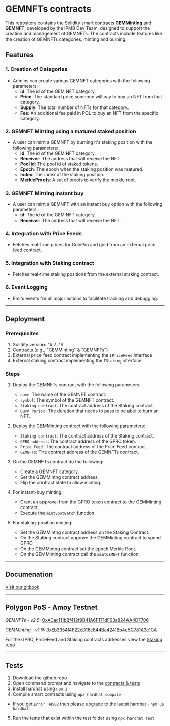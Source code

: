 # GEMNFTs contracts

This repository contains the Solidity smart contracts **GEMMinting** and **GEMNFT**, developed by the IPMB Dev Team, designed to support the creation and management of GEMNFTs. The contracts include features like the creation of GEMNFTs categories, minting and burning. 

## Features

### 1. **Creation of Categories**
- Admins can create various GEMNFT categories with the following parameters:
  - **id**: The id of the GEM NFT category.
  - **Price**: The standard price someone will pay to buy an NFT from that category.
  - **Supply**: The total number of NFTs for that category.
  - **Fee**: An additional fee paid in POL to buy an NFT from the specific category.

### 2. **GEMNFT Minting using a matured staked position**
- A user can mint a GEMNFT by burning it's staking position with the following parameters:
  - **id**: The id of the GEM NFT category.
  - **Receiver**: The address that will receive the NFT.
  - **Pool id**: The pool id of staked tokens.
  - **Epoch**: The epoch when the staking position was matured.
  - **Index**: The index of the staking position.
  - **MerkleProofs**: A set of proofs to verify the merkle root.
 
### 3. **GEMNFT Minting instant buy**
- A user can mint a GEMNFT with an instant buy option with the following parameters:
  - **id**: The id of the GEM NFT category.
  - **Receiver**: The address that will receive the NFT.

### 4. **Integration with Price Feeds**
- Fetches real-time prices for GoldPro and gold from an external price feed contract.

### 5. **Integration with Staking contract**
- Fetches real-time staking positions from the external staking contract.

### 6. **Event Logging**
- Emits events for all major actions to facilitate tracking and debugging.

---

## Deployment

### Prerequisites
1. Solidity version: `^0.8.19`
2. Contracts (e.g., "GEMMinting" & "GEMNFTs")
3. External price feed contract implementing the `IPriceFeed` interface
4. External staking contract implementing the `IStaking` interface

### Steps
1. Deploy the GEMNFTs contract with the following parameters:
   - `name`: The name of the GEMNFT contract.
   - `symbol`: The symbol of the GEMNFT contract.
   - `Staking contract`: The contract address of the Staking contract.
   - `Burn Period`: The duration that needs to pass to be able to burn an NFT.
  
2. Deploy the GEMMinting contract with the following parameters:
   - `Staking contract`: The contract address of the Staking contract.
   - `GPRO address`: The contract address of the GPRO token.
   - `Price Feed`: The contract address of the Price Feed contract.
   - `GEMNFTs`: The contract address of the GEMNFTs contract.

3. On the GEMNFTs contract do the following:
   - Create a GEMNFT category.
   - Set the GEMMintng contract address.
   - Flip the contract state to allow minting.
   
4. For instant-buy minting:
   - Grant an approval from the GPRO token contract to the GEMMinting contract.
   - Execute the `mintSpotBatch` function.
  
5. For staking-position minting:
   - Set the GEMMintng contract address on the Staking Contract.
   - On the Staking contract approve the GEMMinting contract to spend GPRO.
   - On the GEMMintng contract set the epoch Merkle Root.
   - On the GEMMinting contract call the `mintGEMNFT` function.

---

## Documenation

[Visit our gitbook](https://ipmb.gitbook.io/contracts)

---

## Polygon PoS - Amoy Testnet

*GEMNFTs - v2.5:* [0xACac111bBf412f9B41A6F171dF93a824AA4D7706](https://amoy.polygonscan.com/address/0xACac111bBf412f9B41A6F171dF93a824AA4D7706)

*GEMMinting - v1.9:* [0xEb3354f4F22eD16c844Ba4241Bb4e5C781A3e1CA](https://amoy.polygonscan.com/address/0xEb3354f4F22eD16c844Ba4241Bb4e5C781A3e1CA)

For the GPRO, PriceFeed and Staking contracts addresses view the [Staking repo](https://github.com/IpmbOfficial/IPMB-staking-contracts)

---

## Tests

1. Download the github repo
2. Open command prompt and navigate to the [contracts & tests](https://github.com/IpmbOfficial/IPMB-GEM-contracts/tree/main/contracts)
3. Install hardhat using `npm i`
4. Compile smart contracts using `npx hardhat compile`
  - If you get `Error HH502` then please upgrade to the laetst hardhat - `npm up hardhat`
5. Run the tests that exist within the test folder using `npx hardhat test`
